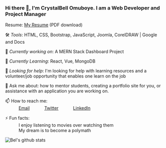 ### Hi there 👋, I'm CrystalBell Omuboye. I am a Web Developer and Project Manager <br>
 
Resume:  [My Resume](https://drive.google.com/file/d/1zgvSuKYVQCcD2fxLNdbXFsGrdaDV_Mu9/view?usp=sharing) (PDF download)

🛠️ *Tools*: HTML, CSS, Bootstrap, JavaScript, Joomla, CorelDRAW | Google and Docs
 
🔭 *Currently working on*:  A MERN Stack Dashboard Project <br>

🌱 *Currently Learning*: React, Vue, MongoDB<br>

🤔 *Looking for help*: I'm looking for help with learning resources and a volunteer/job opportunity that enables one learn on the job <br>

💬 Ask me about: how to mentor students, creating a portfolio site for you, or assistance with an application you are working on. <br>

📫 How to reach me: <br>
&nbsp;&nbsp;&nbsp;&nbsp;&nbsp;&nbsp;&nbsp;&nbsp;&nbsp;&nbsp; [Email](crystalbell.omuboye@gmail.com)
&nbsp;&nbsp;&nbsp;&nbsp;&nbsp;&nbsp;&nbsp;&nbsp;&nbsp;&nbsp; [Twitter](https://www.twitter.com/definebell)
&nbsp;&nbsp;&nbsp;&nbsp;&nbsp;&nbsp;&nbsp;&nbsp;&nbsp;&nbsp; [LinkedIn](https://www.linkedin.com/in/crystalbell-omuboye-642a2b168/)
 
⚡ Fun facts:<br>
&nbsp;&nbsp;&nbsp;&nbsp;&nbsp;&nbsp;&nbsp;&nbsp;&nbsp;&nbsp; I enjoy listening to movies over watching them  <br>
&nbsp;&nbsp;&nbsp;&nbsp;&nbsp;&nbsp;&nbsp;&nbsp;&nbsp;&nbsp; My dream is to become a polymath

![Bel's github stats](https://github-readme-stats.vercel.app/api?username=bellomuboye&count_private=true)
